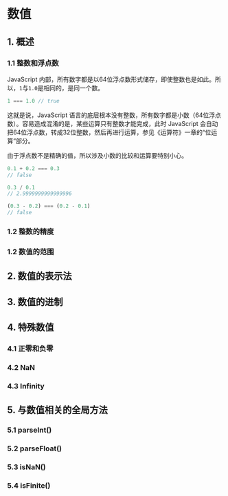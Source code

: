 # 数值

## 1. 概述

### 1.1 整数和浮点数

JavaScript 内部，所有数字都是以64位浮点数形式储存，即使整数也是如此。所以，`1`与`1.0`是相同的，是同一个数。

```js
1 === 1.0 // true
```

这就是说，JavaScript 语言的底层根本没有整数，所有数字都是小数（64位浮点数）。容易造成混淆的是，某些运算只有整数才能完成，此时 JavaScript 会自动把64位浮点数，转成32位整数，然后再进行运算，参见《运算符》一章的“位运算”部分。

由于浮点数不是精确的值，所以涉及小数的比较和运算要特别小心。

```js
0.1 + 0.2 === 0.3
// false

0.3 / 0.1
// 2.9999999999999996

(0.3 - 0.2) === (0.2 - 0.1)
// false
```

### 1.2 整数的精度

### 1.2 数值的范围

## 2. 数值的表示法


## 3. 数值的进制


## 4. 特殊数值

### 4.1 正零和负零

### 4.2 NaN

### 4.3 Infinity


## 5. 与数值相关的全局方法

### 5.1 parseInt()

### 5.2 parseFloat()

### 5.3 isNaN()


### 5.4 isFinite()